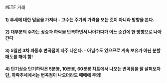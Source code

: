 #ETF 거래

#### 1) 추세에 대한 믿음을 가져라 - 고수는 주가의 가격을 보는 것이 아니라 방향을 본다.

#### 2) 대부분의 주가는 상승과 하락을 반복하면서 나아가다가 어느 순간에 한 방향으로 나아간다

#### 3) 5일선 3차 파동후 변곡점이 자주 나온다. - 아닐수도 있으므로 계속 보유가 아닌 분할매도를 해야 함!

#### 4) 단기상승 단기하락은 5분봉, 10분봉, 60분봉 차트에서 나오는 변곡점을 잘 살펴보자 단, 하락추세에서는 변곡점이 나오더라도 매매에 주의!



